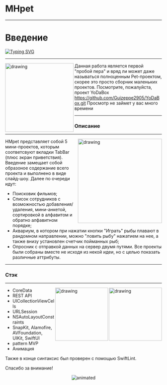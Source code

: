 # MHpet

***

# Введение
[![Typing SVG](https://readme-typing-svg.herokuapp.com?size=16&multiline=true&height=150&lines=%D0%AD%D1%82%D0%BE+1%D1%8B%D0%B9+%D0%BF%D1%80%D0%BE%D0%B5%D0%BA%D1%82%2C+%D0%BE%D1%81%D0%BD%D0%BE%D0%B2%D0%B0%D0%BD+%D0%BD%D0%B0+%D0%94%2F%D0%97;%D0%9F%D0%BE%D1%81%D0%BC%D0%BE%D1%82%D1%80%D0%B8%D1%82%D0%B5%2C+%D0%BF%D0%BE%D0%B6%D0%B0%D0%BB%D1%83%D0%B9%D1%81%D1%82%D0%B0%2C+YoDaBox+%D0%BF%D1%80%D0%BE%D0%B5%D0%BA%D1%82;https%3A%2F%2Fgithub.com%2FGuizeppe2905%2FYoDaBox.git)](https://git.io/typing-svg)
***

<img align="left" src="https://ie.wampi.ru/2022/05/07/emp.jpg" alt="drawing" style="width:220px;"/> Данная работа является первой "пробой пера" и вряд ли может даже называться полноценным Pet-проектом, скорее это просто сборник маленьких проектов. 
Посмотрите, пожалуйста, проект YoDaBox https://github.com/Guizeppe2905/YoDaBox.git 
Просмотр не займет у вас много времени


___

### Описание
___

<img align="right" src="https://ie.wampi.ru/2022/05/07/IMG_20220506_231921.jpg" alt="drawing" style="width:270px;"/>HMpet представляет собой 5 мини-проектов, которым соответсвуют вкладки TabBar (плюс экран приветствия). Введение замещает собой образоное содержание всего проекта и выполнено в виде слайд-шоу. Далее по очереди идут:


* Поисковик фильмов;
* Список сотрудников с возможностью добавления/ удаления, мини-анкетой, сортировкой в алфавитом и обратно алфавитном порядке;
* Аквариум, в котором при нажатии кнопки "Играть" рыбы плавают в рандомном направлении, можно "ловить рыбу" нажатием на нее, а также внизу установлен счетчик пойманных рыб;
* Опросник с отправкой данных на сервер двумя путями.
Все проекты были собраны вместе не исходя из некой идеи, но с целью показать различные аттрибуты. 


___
### Стэк
___

<img align="right" src="https://ia.wampi.ru/2022/05/07/IMG_20220506_225556.jpg" alt="drawing" style="width:170px;"/>

<img align="right" src="https://ie.wampi.ru/2022/05/07/IMG_20220506_225454.jpg" alt="drawing" style="width:170px;"/>

- CoreData
- REST API
- UICollectionViewCells
- URLSession
- NSAutoLayoutConstraints
- SnapKit, Alamofire, AVFoundation, UIKit, SwiftUI
- pattern MVP
- Анимация

Также в конце синтаксис был проверен с помощью SwiftLint.

Спасибо за внимание!

<p align="center">
  <img src="https://gifovina.ru/gif/c5b5ecd7f3fb114e92c69ddd41ce9bb4" alt="animated" />
</p>

